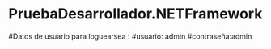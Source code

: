 # PruebaDesarrollador.NETFramework

#Datos de usuario para loguearsea : 
#usuario: admin
#contraseña:admin
